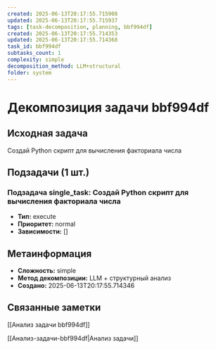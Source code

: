```yaml
---
created: 2025-06-13T20:17:55.715908
updated: 2025-06-13T20:17:55.715937
tags: [task-decomposition, planning, bbf994df]
created: 2025-06-13T20:17:55.714353
updated: 2025-06-13T20:17:55.714368
task_id: bbf994df
subtasks_count: 1
complexity: simple
decomposition_method: LLM+structural
folder: system
---
```


# Декомпозиция задачи bbf994df

## Исходная задача
Создай Python скрипт для вычисления факториала числа

## Подзадачи (1 шт.)

### Подзадача single_task: Создай Python скрипт для вычисления факториала числа
- **Тип:** execute
- **Приоритет:** normal
- **Зависимости:** []


## Метаинформация
- **Сложность:** simple
- **Метод декомпозиции:** LLM + структурный анализ
- **Создано:** 2025-06-13T20:17:55.714346

## Связанные заметки
[[Анализ задачи bbf994df]]

[[Анализ-задачи-bbf994df|Анализ задачи]]